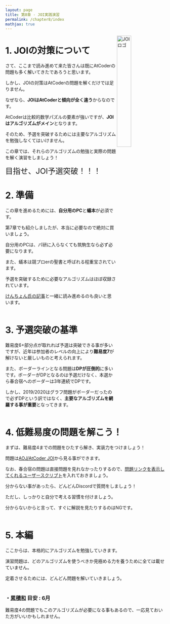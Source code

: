 ```yaml
---
layout: page
title: 第8章 - JOI実践演習
permalink: /chapter8/index
mathjax: true
---
```


<img src="/beginners/assets/chapter8/joi-logo-side.png" width="30%" alt="JOIロゴ" align="right">

# 1. JOIの対策について

さて、ここまで読み進めて来た皆さんは既にAtCoderの問題も多く解いてきたであろうと思います。

しかし、JOIの対策はAtCoderの問題を解くだけでは足りません。

なぜなら、**JOIはAtCoderと傾向が全く違う**からなのです。

AtCoderは比較的数学パズルの要素が強いですが、**JOIはアルゴリズムがメイン**となります。

そのため、予選を突破するためには主要なアルゴリズムを勉強しなくてはいけません。

この章では、それらのアルゴリズムの勉強と実際の問題を解く演習をしましょう！

<font size="5">目指せ、JOI予選突破！！！</font><br>

# 2. 準備

この章を進めるためには、**自分用のPC**と**蟻本**が必須です。

第7章でも紹介しましたが、本当に必要なので絶対に買いましょう。

自分用のPCは、パ研に入らなくても筑駒生なら必ず必要になります。

また、蟻本は競プロerの聖書と呼ばれる程重宝されています。

予選を突破するために必要なアルゴリズムはほぼ収録されています。

[けんちょん氏の記事](https://qiita.com/drken/items/e77685614f3c6bf86f44)と一緒に読み進めるのも良いと思います。<br><br>

# 3. 予選突破の基準

難易度6+部分点が取れれば予選は突破できる事が多いですが、近年は参加者のレベルの向上により**難易度7**が解けないと厳しいものと考えられます。

また、ボーダーラインとなる問題は**DPが圧倒的**に多いです。ボーダーがDPとなるのは予選だけなく、本選から春合宿へのボーダーは3年連続でDPです。

しかし、2019/2020はグラフ問題がボーダーだったので必ずDPという訳ではなく、**主要なアルゴリズムを網羅する事が重要**となってきます。<br><br>

# 4. 低難易度の問題を解こう！

まずは、難易度4までの問題をひたすら解き、実装力をつけましょう！

問題は[AOJ/AtCoder JOI](https://joi.goodbaton.com/)から見る事ができます。

なお、春合宿の問題は直接問題を見れなかったりするので、[問題リンクを表示してくれるユーザースクリプト](https://greasyfork.org/ja/scripts/382313-atcoderlinkcompletionforjoi)を入れておきましょう。

分からない事があったら、どんどんDiscordで質問をしましょう！

ただし、しっかりと自分で考える習慣を付けましょう。

分からないからと言って、すぐに解説を見たりするのはNGです。<br><br>

# 5. 本編

ここからは、本格的にアルゴリズムを勉強していきます。

演習問題は、どのアルゴリズムを使うべきか見極める力を養うために全ては載せていません。

定着させるためには、どんどん問題を解いていきましょう。<br><br>

### ・[累積和](./cumulative_sum) 目安 : 6月

難易度4の問題でもこのアルゴリズムが必要になる事もあるので、一応見ておいた方がいいかもしれません。